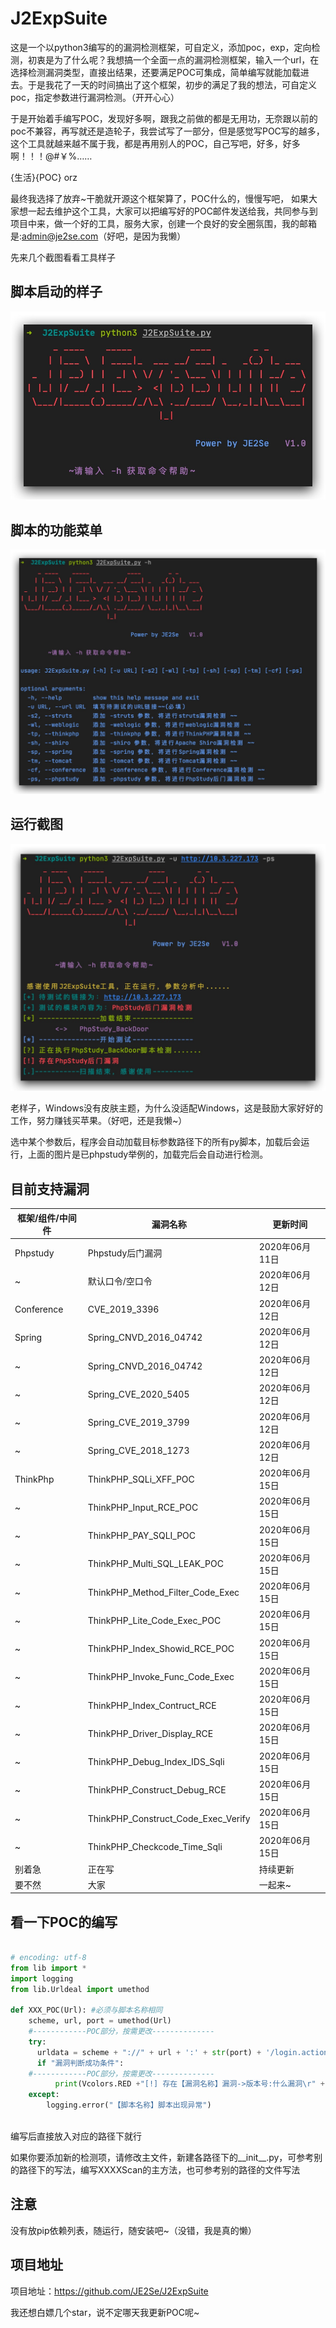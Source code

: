 # J2ExpSuite
这是一个以python3编写的的漏洞检测框架，可自定义，添加poc，exp，定向检测，初衷是为了什么呢？我想搞一个全面一点的漏洞检测框架，输入一个url，在选择检测漏洞类型，直接出结果，还要满足POC可集成，简单编写就能加载进去。于是我花了一天的时间搞出了这个框架，初步的满足了我的想法，可自定义poc，指定参数进行漏洞检测。（开开心心）

于是开始着手编写POC，发现好多啊，跟我之前做的都是无用功，无奈跟以前的poc不兼容，再写就还是造轮子，我尝试写了一部分，但是感觉写POC写的越多，这个工具就越来越不属于我，都是再用别人的POC，自己写吧，好多，好多啊！！！@#￥%……

{生活}{POC} orz

最终我选择了放弃~干脆就开源这个框架算了，POC什么的，慢慢写吧，
如果大家想一起去维护这个工具，大家可以把编写好的POC邮件发送给我，共同参与到项目中来，做一个好的工具，服务大家，创建一个良好的安全圈氛围，我的邮箱是:admin@je2se.com（好吧，是因为我懒）

先来几个截图看看工具样子

## 脚本启动的样子
![image-20191128110919811](./doc/Xnip2020-06-11_12-43-27.jpg)

## 脚本的功能菜单
![image-20191128110919812](./doc/Xnip2020-06-11_12-43-54.jpg)

## 运行截图
![image-20191128110919814](./doc/Xnip2020-06-11_13-20-35.jpg)

老样子，Windows没有皮肤主题，为什么没适配Windows，这是鼓励大家好好的工作，努力赚钱买苹果。（好吧，还是我懒~）

选中某个参数后，程序会自动加载目标参数路径下的所有py脚本，加载后会运行，上面的图片是已phpstudy举例的，加载完后会自动进行检测。

## 目前支持漏洞

框架/组件/中间件 |  漏洞名称 | 更新时间
-|-|-
Phpstudy | Phpstudy后门漏洞 | 2020年06月11日 
  ~|默认口令/空口令 | 2020年06月12日 
 Conference| CVE_2019_3396 | 2020年06月12日 
 Spring |Spring_CNVD_2016_04742|2020年06月12日 
  ~|Spring_CNVD_2016_04742|2020年06月12日
  ~|Spring_CVE_2020_5405|2020年06月12日
  ~|Spring_CVE_2019_3799|2020年06月12日
  ~|Spring_CVE_2018_1273|2020年06月12日
  ThinkPhp|ThinkPHP_SQLi_XFF_POC|2020年06月15日
  ~|ThinkPHP_Input_RCE_POC|2020年06月15日
  ~|ThinkPHP_PAY_SQLI_POC|2020年06月15日
  ~|ThinkPHP_Multi_SQL_LEAK_POC|2020年06月15日
  ~|ThinkPHP_Method_Filter_Code_Exec|2020年06月15日
  ~|ThinkPHP_Lite_Code_Exec_POC|2020年06月15日
  ~|ThinkPHP_Index_Showid_RCE_POC|2020年06月15日
  ~|ThinkPHP_Invoke_Func_Code_Exec|2020年06月15日
  ~|ThinkPHP_Index_Contruct_RCE|2020年06月15日
  ~|ThinkPHP_Driver_Display_RCE|2020年06月15日
  ~|ThinkPHP_Debug_Index_IDS_Sqli|2020年06月15日
  ~|ThinkPHP_Construct_Debug_RCE|2020年06月15日
  ~|ThinkPHP_Construct_Code_Exec_Verify|2020年06月15日
  ~|ThinkPHP_Checkcode_Time_Sqli|2020年06月15日
  别着急|正在写|持续更新
  要不然|大家|一起来~


    
    


## 看一下POC的编写

```python

# encoding: utf-8
from lib import *
import logging
from lib.Urldeal import umethod

def XXX_POC(Url): #必须与脚本名称相同
    scheme, url, port = umethod(Url)
    #------------POC部分，按需更改--------------
    try:
      urldata = scheme + "://" + url + ':' + str(port) + '/login.action'
      if "漏洞判断成功条件":
    #------------POC部分，按需更改--------------
          print(Vcolors.RED +"[!] 存在【漏洞名称】漏洞->版本号:什么漏洞\r" + Vcolors.ENDC)
    except:
        logging.error("【脚本名称】脚本出现异常")
        
```

编写后直接放入对应的路径下就行

如果你要添加新的检测项，请修改主文件，新建各路径下的__init__.py，可参考别的路径下的写法，编写XXXXScan的主方法，也可参考别的路径的文件写法

## 注意

没有放pip依赖列表，随运行，随安装吧~（没错，我是真的懒）

## 项目地址

项目地址：https://github.com/JE2Se/J2ExpSuite

我还想白嫖几个star，说不定哪天我更新POC呢~
